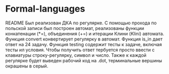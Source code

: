 # Formal-languages


README
Был реализован ДКА по регулярке. С помощью прохода по польской записи был построен автомат, реализованы функции конкатенации (*=),
объединения (+=) и итерации Клини (Klini) автомата. Функция convert конвертирует регулярку в автомат. Функция is_in дает ответ на 24 
задачу. Функция testing содержит тесты к задаче, включая тесты ил условия. Чтобы получить ответ тербуется просто ввести с клавиатуры 
строку-регулярку, символ и число. Также к каждой регулярке будет выведен рабочий код на .dot, терминальные вершины окрашены в серый.
